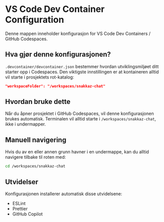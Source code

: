 # VS Code Dev Container Configuration

Denne mappen inneholder konfigurasjon for VS Code Dev Containers / GitHub Codespaces.

## Hva gjør denne konfigurasjonen?

`.devcontainer/devcontainer.json` bestemmer hvordan utviklingsmiljøet ditt starter opp i Codespaces. 
Den viktigste innstillingen er at kontaineren alltid vil starte i prosjektets rot-katalog:

```json
"workspaceFolder": "/workspaces/snakkaz-chat"
```

## Hvordan bruke dette

Når du åpner prosjektet i GitHub Codespaces, vil denne konfigurasjonen brukes automatisk.
Terminalen vil alltid starte i `/workspaces/snakkaz-chat`, ikke i undermapper.

## Manuell navigering

Hvis du av en eller annen grunn havner i en undermappe, kan du alltid navigere tilbake til roten med:

```bash
cd /workspaces/snakkaz-chat
```

## Utvidelser

Konfigurasjonen installerer automatisk disse utvidelsene:
- ESLint
- Prettier
- GitHub Copilot

